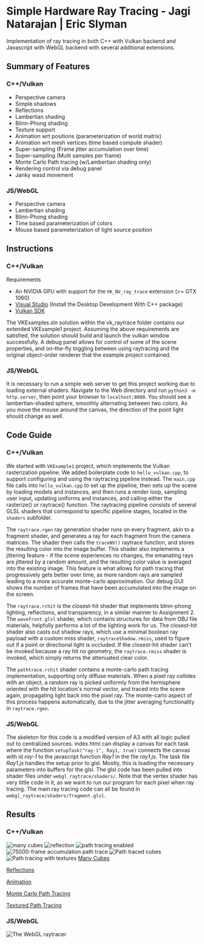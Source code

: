 # Simple Hardware Ray Tracing - Jagi Natarajan | Eric Slyman

Implementation of ray tracing in both C++ with Vulkan backend and Javascript with WebGL backend with several additional extensions.

## Summary of Features

### C++/Vulkan

- Perspective camera
- Simple shadows
- Reflections
- Lambertian shading
- Blinn-Phong shading
- Texture support
- Animation wrt positions (parameterization of world matrix)
- Animation wrt mesh vertices (time based compute shader)
- Super-sampling (Frame jitter accumulation over time)
- Super-sampling (Multi samples per frame)
- Monte Carlo Path tracing (w/Lambertian shading only)
- Rendering control via debug panel
- Janky wasd movement

### JS/WebGL

- Perspective camera
- Lambertian shading
- Blinn-Phong shading
- Time based parameterization of colors
- Mouse based parameterization of light source position

## Instructions

### C++/Vulkan

Requirements

- An NVIDIA GPU with support for the `VK_NV_ray_trace` extension (>= GTX 1060)
- [Visual Studio](https://visualstudio.microsoft.com/downloads/) (Install the Desktop Development With C++ package)
- [Vulkan SDK](https://vulkan.lunarg.com/sdk/home)

The VKExamples.sln solution within the vk_raytrace folder contains our extended VKExample1 project. Assuming the above requirements are satisfied, the solution should build and launch the vulkan window successfully. A debug panel allows for control of some of the scene properties, and on-the-fly toggling between using raytracing and the original object-order renderer that the example project contained.

### JS/WebGL

It is necessary to run a simple web server to get this project working due to loading external shaders. Navigate to the Web directory and run `python3 -m http.server`, then point your browser to `localhost:8000`. You should see a lambertian-shaded sphere, smoothly alternating between two colors. As you move the mouse around the canvas, the direction of the point light should change as well.

## Code Guide

### C++/Vulkan

We started with `VKExample1` project, which implements the Vulkan rasterization pipeline. We added boilerplate code to `hello_vulkan.cpp`, to support configuring and using the raytracing pipeline instead. The `main.cpp` file calls into `hello_vulkan.cpp` to set up the pipeline, then sets up the scene by loading models and instances, and then runs a render loop, sampling user input, updating uniforms and instances, and calling either the rasterize() or raytrace() function. The raytracing pipeline consists of several GLSL shaders that correspond to specific pipeline stages, located in the `shaders` subfolder.

The `raytrace.rgen` ray generation shader runs on every fragment, akin to a fragment shader, and generates a ray for each fragment from the camera matrices. The shader then calls the `traceNV()` raytrace function, and stores the resulting color into the image buffer. This shader also implements a jittering feature - if the scene experiences no changes, the emanating rays are jittered by a random amount, and the resulting color value is averaged into the existing image. This feature is what allows for path tracing that progressively gets better over time, as more random rays are sampled leading to a more accurate monte-carlo approximation. Our debug GUI shows the number of frames that have been accumulated into the image on the screen.

The `raytrace.rchit` is the closest-hit shader that implements blinn-phong lighting, reflections, and transparency, in a similar manner to Assignment 2. The `wavefront.glsl` shader, which contains structures for data from OBJ file materials, helpfully performs a lot of the lighting work for us. The closest-hit shader also casts out shadow rays, which use a minimal boolean ray payload with a custom miss shader, `raytraceShadow.rmiss`, used to figure out if a point or directional light is occluded. If the closest-hit shader can't be invoked because a ray hit no geometry, the `raytrace.rmiss` shader is invoked, which simply returns the attenuated clear color.

The `pathtrace.rchit` shader contains a monte-carlo path tracing implementation, supporting only diffuse materials. When a pixel ray collides with an object, a random ray is picked uniformly from the hemisphere oriented with the hit location's normal vector, and traced into the scene again, propagating light back into the pixel ray. The monte-carlo aspect of this process happens automatically, due to the jitter averaging functionality in `raytrace.rgen`. 

### JS/WebGL

The skeleton for this code is a modified version of A3 with all logic pulled out to centralized sources. index.html can display a canvas for each task where the function `setupTask("ray-1", Ray1, true)` connects the canvas with id *ray-1* to the javascript function *Ray1* in the file *ray1.js*. The task file *Ray1.js* handles the setup prior to glsl. Mostly, this is loading the necessary parameters into buffers for the glsl. The glsl code has been pulled into shader files under `webgl_raytrace/shaders/`. Note that the vertex shader has very little code in it, as we want to run our program for each pixel when ray tracing. The main ray tracing code can all be found in `webgl_raytrace/shaders/fragment.glsl`.

## Results

### C++/Vulkan

![many cubes](docs/content//many_objects.png)
![reflection](docs/content//texture_reflection.png)
![path tracing enabled](docs/content//real_path_tracing.png)
![75000-frame accumulation path trace](docs/content//path_tracing_75k.png)
![Path traced cubes](docs/content//path_tracing_cubes.png)
![Path tracing with textures](docs/content//path_tracing_textures.png)
[Many Cubes](https://gfycat.com/obviousimperturbablefluke.gif)

[Reflections](https://gfycat.com/unnaturalsmoggyfruitfly.gif)

[Animation](https://gfycat.com/willingglossyclumber.gif)

[Monte Carlo Path Tracing](https://gfycat.com/snoopyfilthyafricanaugurbuzzard.gif)

[Textured Path Tracing](https://gfycat.com/capitalsparsearchaeopteryx.gif)

### JS/WebGL

![The WebGL raytracer](docs/content//webgl_lambertian.png)